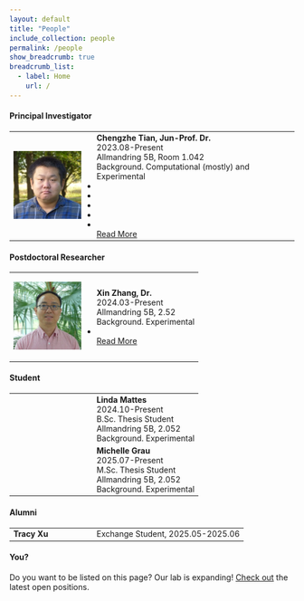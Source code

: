 ```yaml
---
layout: default
title: "People"
include_collection: people
permalink: /people
show_breadcrumb: true
breadcrumb_list:
  - label: Home
    url: /
---
```


<div id="main">
<h4>Principal Investigator</h4>
<table><tbody>
  <tr>
    <td style="width:120px;"><p>
      <img src="../images/people/Chengzhe_Tian.jpg" alt="Chengzhe Tian" style="max-width:100%;">
    </p></td> 
    <td style="padding-left:20px">
      <strong>Chengzhe Tian, Jun-Prof. Dr.</strong><br>
      2023.08-Present <br>
      Allmandring 5B, Room 1.042 <br>
      Background. Computational (mostly) and Experimental <br>
      <ul style="margin:0; padding-left:0;">
        <li><a href="mailto:chengzhe.tian@izi.uni-stuttgart.de" target="_blank" rel="noopener" title="E-Mail"><i class="fa-solid fa-envelope"></i></a></li>
        <li><a href="../images/people/CV_ChengzheTian.pdf" target="_blank" rel="noopener" title="CV"><i class="ai ai-cv fa-solid"></i></a></li>
        <li><a href="https://orcid.org/0000-0002-2269-1979/" target="_blank" rel="noopener" title="ORCID"><i class="ai ai-orcid fa-solid"></i></a></li>
        <li><a href="https://scholar.google.com/citations?user=kYbYBFgAAAAJ&hl=en" target="_blank" rel="noopener" title="Google Scholar"><i class="ai ai-google-scholar fa-solid"></i></a></li>
        <li><a href="https://www.linkedin.com/in/chengzhe-tian-18509a35/" target="_blank" rel="noopener" title="Linkedin"><i class="fa fa-linkedin"></i></a></li>
      </ul>
      <a href="/people/ChengzheTian">Read More</a>
    </td>
  </tr>
</tbody></table>

<h4>Postdoctoral Researcher</h4>
<table><tbody>
  <tr>
    <td style="width:120px;"><p>
      <img src="../images/people/Xin_Zhang.jpg" alt="Xin Zhang" style="max-width:100%;">
    </p></td> 
    <td style="padding-left:20px">
      <strong>Xin Zhang, Dr.</strong><br>
      2024.03-Present <br>
      Allmandring 5B, 2.52 <br>
      Background. Experimental <br>
      <ul style="margin:0; padding-left:0;">
        <li><a href="mailto:xin.zhang@izi.uni-stuttgart.de" target="_blank" rel="noopener" title="E-Mail"><i class="fa-solid fa-envelope"></i></a></li>
      </ul>
      <a href="/people/XinZhang">Read More</a>
    </td>
  </tr>
</tbody></table>

<h4>Student</h4>
<table><tbody>
  <tr>
    <td style="width:120px;"></td> 
    <td style="padding-left:20px">
      <strong>Linda Mattes</strong><br>
      2024.10-Present <br>
      B.Sc. Thesis Student <br>
      Allmandring 5B, 2.052 <br>
      Background. Experimental 
    </td>
  </tr>
  <tr>
    <td style="width:120px;"></td> 
    <td style="padding-left:20px">
      <strong>Michelle Grau</strong><br>
      2025.07-Present <br>
      M.Sc. Thesis Student <br>
      Allmandring 5B, 2.052 <br>
      Background. Experimental 
    </td>
  </tr>
</tbody></table>

<h4>Alumni</h4>
<table><tbody>
  <tr>
    <td style="width:120px;"><strong>Tracy Xu</strong></td>
    <td style="padding-left:20px">Exchange Student, 2025.05-2025.06</td>
  </tr>
</tbody></table>

<h4>You?</h4>
<p>Do you want to be listed on this page? Our lab is expanding! <a href="/join">Check out</a> the latest open positions.</p>

</div>